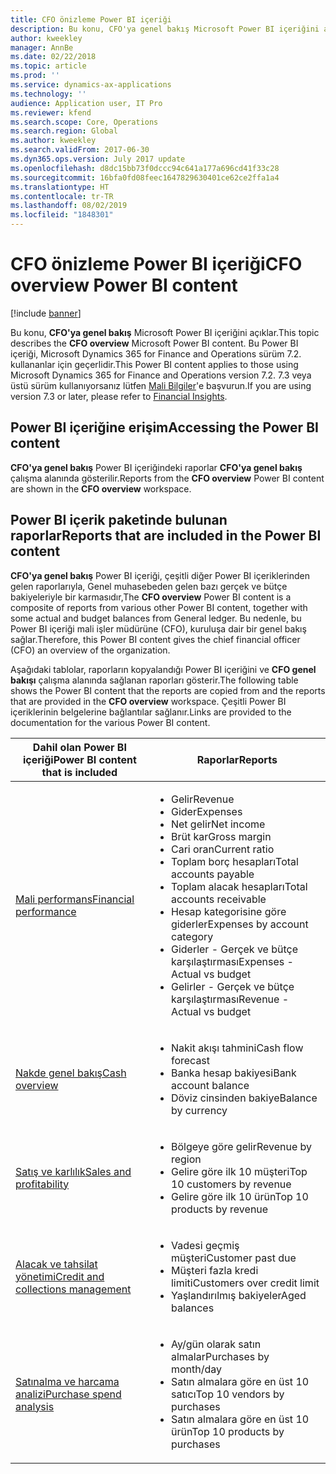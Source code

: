 ```yaml
---
title: CFO önizleme Power BI içeriği
description: Bu konu, CFO'ya genel bakış Microsoft Power BI içeriğini açıklar.
author: kweekley
manager: AnnBe
ms.date: 02/22/2018
ms.topic: article
ms.prod: ''
ms.service: dynamics-ax-applications
ms.technology: ''
audience: Application user, IT Pro
ms.reviewer: kfend
ms.search.scope: Core, Operations
ms.search.region: Global
ms.author: kweekley
ms.search.validFrom: 2017-06-30
ms.dyn365.ops.version: July 2017 update
ms.openlocfilehash: d8dc15bb73f0dccc94c641a177a696cd41f33c28
ms.sourcegitcommit: 16bfa0fd08feec1647829630401ce62ce2ffa1a4
ms.translationtype: HT
ms.contentlocale: tr-TR
ms.lasthandoff: 08/02/2019
ms.locfileid: "1848301"
---
```

# <a name="cfo-overview-power-bi-content"></a><span data-ttu-id="f14d9-103">CFO önizleme Power BI içeriği</span><span class="sxs-lookup"><span data-stu-id="f14d9-103">CFO overview Power BI content</span></span>

[!include [banner](../includes/banner.md)] 

<span data-ttu-id="f14d9-104">Bu konu, **CFO'ya genel bakış** Microsoft Power BI içeriğini açıklar.</span><span class="sxs-lookup"><span data-stu-id="f14d9-104">This topic describes the **CFO overview** Microsoft Power BI content.</span></span> <span data-ttu-id="f14d9-105">Bu Power BI içeriği, Microsoft Dynamics 365 for Finance and Operations sürüm 7.2. kullananlar için geçerlidir.</span><span class="sxs-lookup"><span data-stu-id="f14d9-105">This Power BI content applies to those using Microsoft Dynamics 365 for Finance and Operations version 7.2.</span></span> <span data-ttu-id="f14d9-106">7.3 veya üstü sürüm kullanıyorsanız lütfen [Mali Bilgiler](financial-insights.md)'e başvurun.</span><span class="sxs-lookup"><span data-stu-id="f14d9-106">If you are using version 7.3 or later, please refer to [Financial Insights](financial-insights.md).</span></span>

## <a name="accessing-the-power-bi-content"></a><span data-ttu-id="f14d9-107">Power BI içeriğine erişim</span><span class="sxs-lookup"><span data-stu-id="f14d9-107">Accessing the Power BI content</span></span>

<span data-ttu-id="f14d9-108">**CFO'ya genel bakış** Power BI içeriğindeki raporlar **CFO'ya genel bakış** çalışma alanında gösterilir.</span><span class="sxs-lookup"><span data-stu-id="f14d9-108">Reports from the **CFO overview** Power BI content are shown in the **CFO overview** workspace.</span></span>

## <a name="reports-that-are-included-in-the-power-bi-content"></a><span data-ttu-id="f14d9-109">Power BI içerik paketinde bulunan raporlar</span><span class="sxs-lookup"><span data-stu-id="f14d9-109">Reports that are included in the Power BI content</span></span>
<span data-ttu-id="f14d9-110">**CFO'ya genel bakış** Power BI içeriği, çeşitli diğer Power BI içeriklerinden gelen raporlarıyla, Genel muhasebeden gelen bazı gerçek ve bütçe bakiyeleriyle bir karmasıdır,</span><span class="sxs-lookup"><span data-stu-id="f14d9-110">The **CFO overview** Power BI content is a composite of reports from various other Power BI content, together with some actual and budget balances from General ledger.</span></span> <span data-ttu-id="f14d9-111">Bu nedenle, bu Power BI içeriği mali işler müdürüne (CFO), kuruluşa dair bir genel bakış sağlar.</span><span class="sxs-lookup"><span data-stu-id="f14d9-111">Therefore, this Power BI content gives the chief financial officer (CFO) an overview of the organization.</span></span>

<span data-ttu-id="f14d9-112">Aşağıdaki tablolar, raporların kopyalandığı Power BI içeriğini ve **CFO genel bakışı** çalışma alanında sağlanan raporları gösterir.</span><span class="sxs-lookup"><span data-stu-id="f14d9-112">The following table shows the Power BI content that the reports are copied from and the reports that are provided in the **CFO overview** workspace.</span></span> <span data-ttu-id="f14d9-113">Çeşitli Power BI içeriklerinin belgelerine bağlantılar sağlanır.</span><span class="sxs-lookup"><span data-stu-id="f14d9-113">Links are provided to the documentation for the various Power BI content.</span></span>

| <span data-ttu-id="f14d9-114">Dahil olan Power BI içeriği</span><span class="sxs-lookup"><span data-stu-id="f14d9-114">Power BI content that is included</span></span> | <span data-ttu-id="f14d9-115">Raporlar</span><span class="sxs-lookup"><span data-stu-id="f14d9-115">Reports</span></span> |
|-----------------------------------|---------|
| [<span data-ttu-id="f14d9-116">Mali performans</span><span class="sxs-lookup"><span data-stu-id="f14d9-116">Financial performance</span></span>](financial-performance-power-bi-content-pack.md) | <ul><li><span data-ttu-id="f14d9-117">Gelir</span><span class="sxs-lookup"><span data-stu-id="f14d9-117">Revenue</span></span></li><li><span data-ttu-id="f14d9-118">Gider</span><span class="sxs-lookup"><span data-stu-id="f14d9-118">Expenses</span></span></li><li><span data-ttu-id="f14d9-119">Net gelir</span><span class="sxs-lookup"><span data-stu-id="f14d9-119">Net income</span></span></li><li><span data-ttu-id="f14d9-120">Brüt kar</span><span class="sxs-lookup"><span data-stu-id="f14d9-120">Gross margin</span></span></li><li><span data-ttu-id="f14d9-121">Cari oran</span><span class="sxs-lookup"><span data-stu-id="f14d9-121">Current ratio</span></span></li><li><span data-ttu-id="f14d9-122">Toplam borç hesapları</span><span class="sxs-lookup"><span data-stu-id="f14d9-122">Total accounts payable</span></span></li><li><span data-ttu-id="f14d9-123">Toplam alacak hesapları</span><span class="sxs-lookup"><span data-stu-id="f14d9-123">Total accounts receivable</span></span></li><li><span data-ttu-id="f14d9-124">Hesap kategorisine göre giderler</span><span class="sxs-lookup"><span data-stu-id="f14d9-124">Expenses by account category</span></span></li><li><span data-ttu-id="f14d9-125">Giderler - Gerçek ve bütçe karşılaştırması</span><span class="sxs-lookup"><span data-stu-id="f14d9-125">Expenses - Actual vs budget</span></span></li><li><span data-ttu-id="f14d9-126">Gelirler - Gerçek ve bütçe karşılaştırması</span><span class="sxs-lookup"><span data-stu-id="f14d9-126">Revenue - Actual vs budget</span></span></li></ul> |
| [<span data-ttu-id="f14d9-127">Nakde genel bakış</span><span class="sxs-lookup"><span data-stu-id="f14d9-127">Cash overview</span></span>](../../financials/cash-bank-management/Cash-Overview-Power-BI-content.md) | <ul><li><span data-ttu-id="f14d9-128">Nakit akışı tahmini</span><span class="sxs-lookup"><span data-stu-id="f14d9-128">Cash flow forecast</span></span></li><li><span data-ttu-id="f14d9-129">Banka hesap bakiyesi</span><span class="sxs-lookup"><span data-stu-id="f14d9-129">Bank account balance</span></span></li><li><span data-ttu-id="f14d9-130">Döviz cinsinden bakiye</span><span class="sxs-lookup"><span data-stu-id="f14d9-130">Balance by currency</span></span></li></ul> |
| [<span data-ttu-id="f14d9-131">Satış ve karlılık</span><span class="sxs-lookup"><span data-stu-id="f14d9-131">Sales and profitability</span></span>](sales-profitability-performance-content-pack.md) | <ul><li><span data-ttu-id="f14d9-132">Bölgeye göre gelir</span><span class="sxs-lookup"><span data-stu-id="f14d9-132">Revenue by region</span></span></li><li><span data-ttu-id="f14d9-133">Gelire göre ilk 10 müşteri</span><span class="sxs-lookup"><span data-stu-id="f14d9-133">Top 10 customers by revenue</span></span></li><li><span data-ttu-id="f14d9-134">Gelire göre ilk 10 ürün</span><span class="sxs-lookup"><span data-stu-id="f14d9-134">Top 10 products by revenue</span></span></li></ul> |
| [<span data-ttu-id="f14d9-135">Alacak ve tahsilat yönetimi</span><span class="sxs-lookup"><span data-stu-id="f14d9-135">Credit and collections management</span></span>](../../financials/accounts-receivable/credit-collections-power-bi.md) | <ul><li><span data-ttu-id="f14d9-136">Vadesi geçmiş müşteri</span><span class="sxs-lookup"><span data-stu-id="f14d9-136">Customer past due</span></span></li><li><span data-ttu-id="f14d9-137">Müşteri fazla kredi limiti</span><span class="sxs-lookup"><span data-stu-id="f14d9-137">Customers over credit limit</span></span></li><li><span data-ttu-id="f14d9-138">Yaşlandırılmış bakiyeler</span><span class="sxs-lookup"><span data-stu-id="f14d9-138">Aged balances</span></span></li></ul> |
| [<span data-ttu-id="f14d9-139">Satınalma ve harcama analizi</span><span class="sxs-lookup"><span data-stu-id="f14d9-139">Purchase spend analysis</span></span>](../../financials/accounts-receivable/credit-collections-power-bi.md) | <ul><li><span data-ttu-id="f14d9-140">Ay/gün olarak satın almalar</span><span class="sxs-lookup"><span data-stu-id="f14d9-140">Purchases by month/day</span></span></li><li><span data-ttu-id="f14d9-141">Satın almalara göre en üst 10 satıcı</span><span class="sxs-lookup"><span data-stu-id="f14d9-141">Top 10 vendors by purchases</span></span></li><li><span data-ttu-id="f14d9-142">Satın almalara göre en üst 10 ürün</span><span class="sxs-lookup"><span data-stu-id="f14d9-142">Top 10 products by purchases</span></span></li></ul> |
